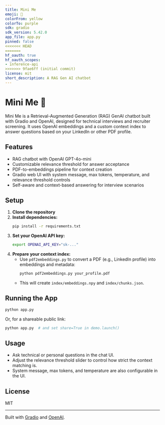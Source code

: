 ```yaml
---
title: Mini Me
emoji: 💬
colorFrom: yellow
colorTo: purple
sdk: gradio
sdk_version: 5.42.0
app_file: app.py
pinned: false
<<<<<<< HEAD
=======
hf_oauth: true
hf_oauth_scopes:
- inference-api
>>>>>>> 9fae6ff (initial commit)
license: mit
short_description: A RAG Gen AI chatbot
---
```



# Mini Me 💬

Mini Me is a Retrieval-Augmented Generation (RAG) GenAI chatbot built with Gradio and OpenAI, designed for technical interviews and recruiter screening. It uses OpenAI embeddings and a custom context index to answer questions based on your LinkedIn or other PDF profile.

## Features
- RAG chatbot with OpenAI GPT-4o-mini
- Customizable relevance threshold for answer acceptance
- PDF-to-embeddings pipeline for context creation
- Gradio web UI with system message, max tokens, temperature, and relevance threshold controls
- Self-aware and context-based answering for interview scenarios

## Setup

1. **Clone the repository**
2. **Install dependencies:**
	```bash
	pip install -r requirements.txt
	```
3. **Set your OpenAI API key:**
	```bash
	export OPENAI_API_KEY="sk-..."
	```
4. **Prepare your context index:**
	- Use `pdf2embeddings.py` to convert a PDF (e.g., LinkedIn profile) into embeddings and metadata:
	  ```bash
	  python pdf2embeddings.py your_profile.pdf
	  ```
	- This will create `index/embeddings.npy` and `index/chunks.json`.

## Running the App

```bash
python app.py
```
Or, for a shareable public link:
```bash
python app.py  # and set share=True in demo.launch()
```

## Usage
- Ask technical or personal questions in the chat UI.
- Adjust the relevance threshold slider to control how strict the context matching is.
- System message, max tokens, and temperature are also configurable in the UI.

## License
MIT

---
Built with [Gradio](https://gradio.app) and [OpenAI](https://platform.openai.com/).
